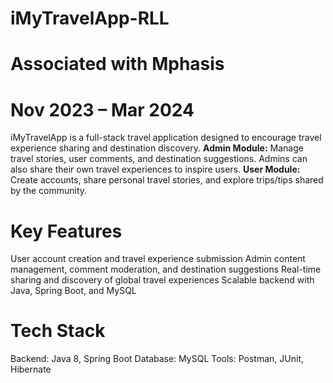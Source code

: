 # iMyTravelApp-RLL
# Associated with Mphasis
# Nov 2023 – Mar 2024

iMyTravelApp is a full-stack travel application designed to encourage travel experience sharing and destination discovery.
**Admin Module:** Manage travel stories, user comments, and destination suggestions. Admins can also share their own travel experiences to inspire users.
**User Module:** Create accounts, share personal travel stories, and explore trips/tips shared by the community.

# Key Features
User account creation and travel experience submission
Admin content management, comment moderation, and destination suggestions
Real-time sharing and discovery of global travel experiences
Scalable backend with Java, Spring Boot, and MySQL

# Tech Stack
Backend: Java 8, Spring Boot
Database: MySQL
Tools: Postman, JUnit, Hibernate
